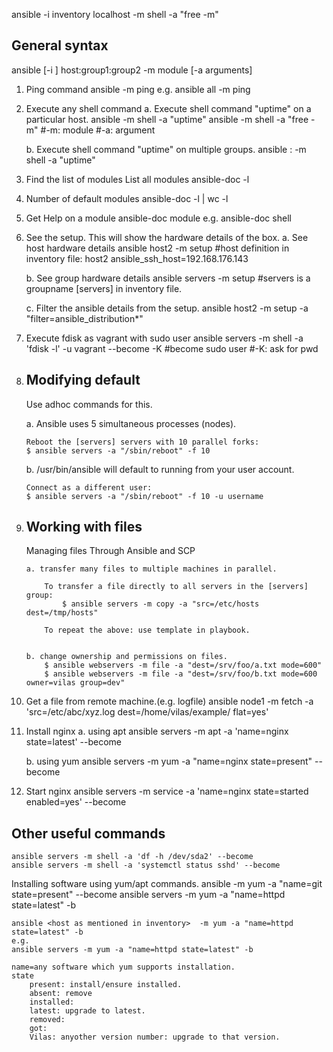 ansible -i inventory localhost -m shell -a "free -m"

General syntax
--------------
ansible [-i <inventory>] host:group1:group2 -m module [-a arguments]

1. Ping command
	ansible <group> -m ping
	e.g.
		ansible all -m ping

2. Execute any shell command 
	a. Execute shell command "uptime" on a particular host.
	ansible <ip> -m shell -a "uptime"
	ansible <ip> -m shell -a "free -m"
	#-m: module
	#-a: argument

	b. Execute shell command "uptime" on multiple groups.
	ansible <group1>:<group2> -m shell -a "uptime"


3. Find the list of modules
	List all modules
		ansible-doc -l

4. Number of default modules
	ansible-doc -l | wc -l
	
5. Get Help on a module
	ansible-doc module
	e.g. ansible-doc shell
	
6. See the setup. This will show the hardware details of the box.
	a. See host hardware details 
		ansible host2 -m setup
		#host definition in inventory file: host2 ansible_ssh_host=192.168.176.143
	
	b. See group hardware details
		ansible servers -m setup
		#servers is a groupname [servers] in inventory file.
		
	c. Filter the ansible details from the setup.
		ansible host2 -m setup -a "filter=ansible_distribution*"
		
7. 	Execute fdisk as vagrant with sudo user
	ansible servers -m shell -a 'fdisk -l' -u vagrant --become -K
	#become sudo user
	#-K: ask for pwd

8. 	Modifying default 
	-----------------
	Use adhoc commands for this.
		
	a.	Ansible uses 5 simultaneous processes (nodes). 
	
		Reboot the [servers] servers with 10 parallel forks:
		$ ansible servers -a "/sbin/reboot" -f 10

	b. /usr/bin/ansible will default to running from your user account. 
	
		Connect as a different user:
		$ ansible servers -a "/sbin/reboot" -f 10 -u username


9. 	Working with files
	------------------
	Managing files
	Through Ansible and SCP 
		
		a. transfer many files to multiple machines in parallel. 
		
			To transfer a file directly to all servers in the [servers] group:
				$ ansible servers -m copy -a "src=/etc/hosts dest=/tmp/hosts"

			To repeat the above: use template in playbook.

		
		b. change ownership and permissions on files. 
			$ ansible webservers -m file -a "dest=/srv/foo/a.txt mode=600"
			$ ansible webservers -m file -a "dest=/srv/foo/b.txt mode=600 owner=vilas group=dev"

10. Get a file from remote machine.(e.g. logfile)
	ansible node1 -m fetch -a 'src=/etc/abc/xyz.log dest=/home/vilas/example/ flat=yes'
	
11. Install nginx
	a. using apt
		ansible servers -m apt -a 'name=nginx state=latest' --become
		
	b. using yum
		ansible servers -m yum -a "name=nginx state=present" --become
	
	
12. Start nginx 
	ansible servers -m service -a 'name=nginx state=started enabled=yes' --become
	

Other useful commands
---------------------
	ansible servers -m shell -a 'df -h /dev/sda2' --become
	ansible servers -m shell -a 'systemctl status sshd' --become


Installing software using yum/apt commands.
	ansible <group> -m yum -a "name=git state=present" --become
	ansible servers -m yum -a "name=httpd state=latest" -b
	
	ansible <host as mentioned in inventory>  -m yum -a "name=httpd state=latest" -b
	e.g.
	ansible servers -m yum -a "name=httpd state=latest" -b
	
	name=any software which yum supports installation.
	state
		present: install/ensure installed.
		absent: remove
		installed: 
		latest: upgrade to latest.
		removed: 
		got: 
		Vilas: anyother version number: upgrade to that version.